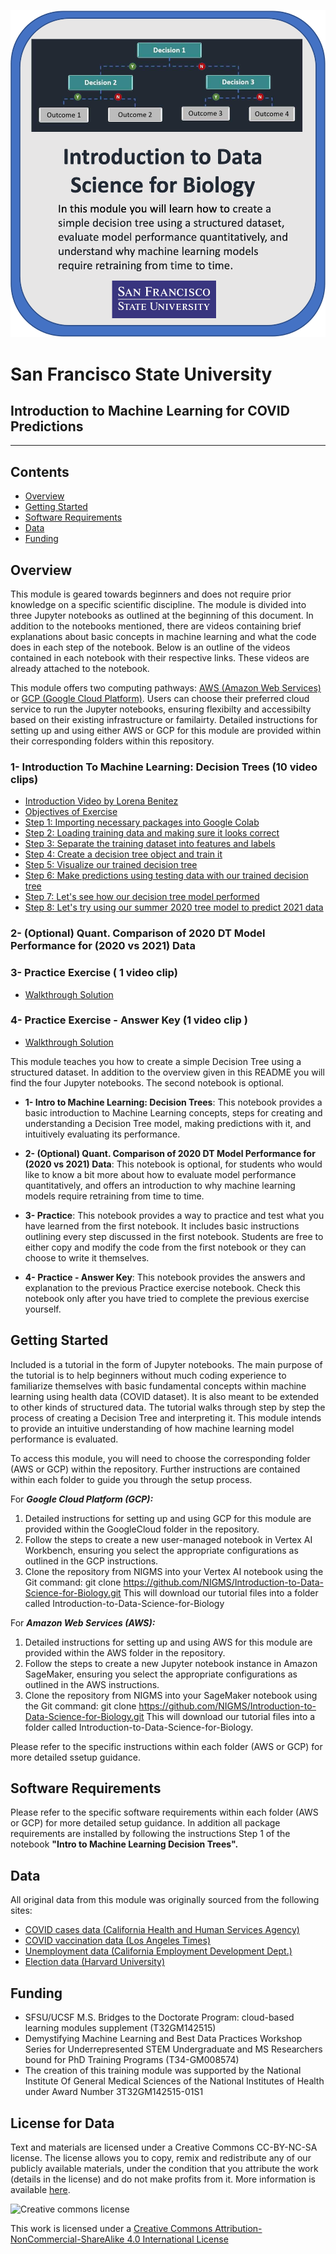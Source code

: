 ![course card](images/SFSU-course-card-2.png)

# San Francisco State University   
## Introduction to Machine Learning for COVID Predictions
---------------------------------

## Contents

+ [Overview](#overview)
+ [Getting Started](#getting-started)
+ [Software Requirements](#software-requirements)
+ [Data](#data)
+ [Funding](#funding)


## **Overview**

This module is geared towards beginners and does not require prior knowledge on a specific scientific discipline. The module is divided into three Jupyter notebooks as outlined at the beginning of this document. In addition to the notebooks mentioned, there are videos containing brief explanations about basic concepts in machine learning and what the code does in each step of the notebook. Below is an outline of the videos contained in each notebook with their respective links. These videos are already attached to the notebook.

This module offers two computing pathways: [AWS (Amazon Web Services)](https://github.com/NIGMS/Introduction-to-Data-Science-for-Biology/tree/master/AWS) or [GCP (Google Cloud Platform)](https://github.com/NIGMS/Introduction-to-Data-Science-for-Biology/tree/master/GoogleCloud). Users can choose their preferred cloud service to run the Jupyter notebooks, ensuring flexibilty and accessibilty based on their existing infrastructure or familairty. Detailed instructions for setting up and using either AWS or GCP for this module are provided within their corresponding folders within this repository. 

### 1- Introduction To Machine Learning: Decision Trees (10 video clips)

- [Introduction Video by Lorena Benitez](https://youtu.be/e3tGQykFC5M)
- [Objectives of Exercise](https://youtu.be/_kAjJ8rJwfU)
- [Step 1: Importing necessary packages into Google Colab](https://youtu.be/jPIQbpdTkbM)
- [Step 2: Loading training data and making sure it looks correct](https://youtu.be/z9dcLYg65uk)
- [Step 3: Separate the training dataset into features and labels](https://youtu.be/qh8C0QRECWU)
- [Step 4: Create a decision tree object and train it](https://youtu.be/M6gY_JywOys)
- [Step 5: Visualize our trained decision tree](https://youtu.be/cFk6vmfU48w)
- [Step 6: Make predictions using testing data with our trained decision tree](https://youtu.be/LtD93dB5JzU)
- [Step 7: Let's see how our decision tree model performed](https://youtu.be/0VK4sLz2wrc)
- [Step 8: Let's try using our summer 2020 tree model to predict 2021 data](https://youtu.be/2r3ZpwM6xDQ)

### 2-  (Optional) Quant. Comparison of 2020 DT Model Performance for (2020 vs 2021) Data

### 3-  Practice Exercise ( 1 video clip)
- [Walkthrough Solution](https://youtu.be/eHI4wMjSGuU)
### 4- Practice Exercise - Answer Key (1 video clip )
- [Walkthrough Solution](https://youtu.be/eHI4wMjSGuU)

This module teaches you how to create a simple Decision Tree using a structured dataset. In addition to the overview given in this README you will find the four Jupyter notebooks. The second notebook is optional.

- **1- Intro to Machine Learning: Decision Trees**: This notebook provides a basic introduction to Machine Learning concepts, steps for creating and understanding a Decision Tree model, making predictions with it, and intuitively evaluating its performance. 

- **2- (Optional) Quant. Comparison of 2020 DT Model Performance for (2020 vs 2021) Data**: This notebook is optional, for students who would like to know a bit more about how to evaluate model performance quantitatively, and offers an introduction to why machine learning models require retraining from time to time. 

- **3- Practice**: This notebook provides a way to practice and test what you have learned from the first notebook. It includes basic instructions outlining every step discussed in the first notebook. Students are free to either copy and modify the code from the first notebook or they can choose to write it themselves.

- **4- Practice - Answer Key**: This notebook provides the answers and explanation to the previous Practice exercise notebook. Check this notebook only after you have tried to complete the previous exercise yourself. 


## **Getting Started**

Included is a tutorial in the form of Jupyter notebooks. The main purpose of the tutorial is to help beginners without much coding experience to familiarize themselves with basic fundamental concepts within machine learning using health data (COVID dataset). It is also meant to be extended to other kinds of structured data. The tutorial walks through step by step the process of creating a Decision Tree and interpreting it. This module intends to provide an intuitive understanding of how machine learning model performance is evaluated. 

To access this module, you will need to choose the corresponding folder (AWS or GCP) within the repository. Further instructions are contained within each folder to guide you through the setup process.

For ***Google Cloud Platform (GCP):***
1. Detailed instructions for setting up and using GCP for this module are provided within the GoogleCloud folder in the repository. 
2. Follow the steps to create a new user-managed notebook in Vertex AI Workbench, ensuring you select the appropriate configurations as outlined in the GCP instructions.
3. Clone the repository from NIGMS into your Vertex AI notebook using the Git command: 
    git clone https://github.com/NIGMS/Introduction-to-Data-Science-for-Biology.git 
    This will download our tutorial files into a folder called Introduction-to-Data-Science-for-Biology
    
For ***Amazon Web Services (AWS):*** 
1. Detailed instructions for setting up and using AWS for this module are provided within the AWS folder in the repository. 
2. Follow the steps to create a new Jupyter notebook instance in Amazon SageMaker, ensuring you select the appropriate configurations as outlined in the AWS instructions.
3. Clone the repository from NIGMS into your SageMaker notebook using the Git command: 
    git clone https://github.com/NIGMS/Introduction-to-Data-Science-for-Biology.git 
    This will download our tutorial files into a folder called Introduction-to-Data-Science-for-Biology.
    
Please refer to the specific instructions within each folder (AWS or GCP) for more detailed ssetup guidance.


## **Software Requirements**

Please refer to the specific software requirements within each folder (AWS or GCP) for more detailed setup guidance. In addition all package requirements are installed by following the instructions Step 1 of the notebook **"Intro to Machine Learning Decision Trees".**
    
    
## **Data** 

All original data from this module was originally sourced from the following sites: 

- [COVID cases data (California Health and Human Services Agency)](https://data.chhs.ca.gov/dataset/covid-19-time-series-metrics-by-county-and-state/resource/046cdd2b-31e5-4d34-9ed3-b48cdbc4be7a)
- [COVID vaccination data (Los Angeles Times)](https://github.com/datadesk/california-coronavirus-data)
- [Unemployment data (California Employment Development Dept.)](https://labormarketinfo.edd.ca.gov/data/unemployment-and-labor-force.html)
- [Election data (Harvard University)](https://dataverse.harvard.edu/dataset.xhtml?persistentId=doi:10.7910/DVN/VOQCHQ)


## **Funding**

- SFSU/UCSF M.S. Bridges to the Doctorate Program: cloud-based learning modules supplement (T32GM142515)
- Demystifying Machine Learning and Best Data Practices Workshop Series for Underrepresented STEM Undergraduate and MS Researchers bound for PhD Training Programs (T34-GM008574)
- The creation of this training module was supported by the National Institute Of General Medical Sciences of the National Institutes of Health under Award Number 3T32GM142515-01S1

## **License for Data**

Text and materials are licensed under a Creative Commons CC-BY-NC-SA license. The license allows you to copy, remix and redistribute any of our publicly available materials, under the condition that you attribute the work (details in the license) and do not make profits from it. More information is available [here](https://tilburgsciencehub.com/about).

![Creative commons license](https://i.creativecommons.org/l/by-nc-sa/4.0/88x31.png)

This work is licensed under a [Creative Commons Attribution-NonCommercial-ShareAlike 4.0 International License](http://creativecommons.org/licenses/by-nc-sa/4.0/)
